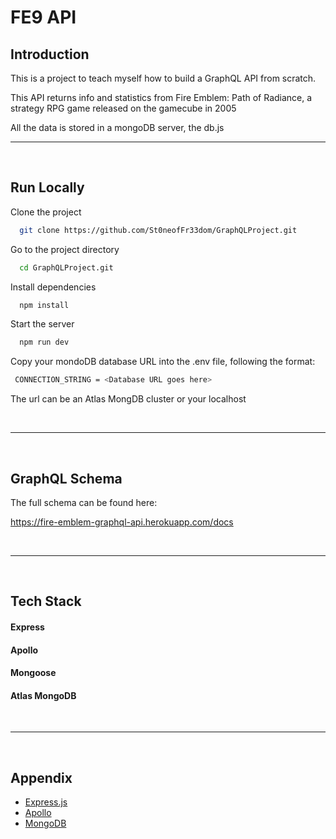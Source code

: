 # FE9 API


## Introduction

This is a project to teach myself how to build a GraphQL API from scratch.

This API returns info and statistics from Fire Emblem: Path of Radiance,
a strategy RPG game released on the gamecube in 2005

All the data is stored in a mongoDB server, the db.js
<br/>

---

<br />

## Run Locally

Clone the project

```bash
  git clone https://github.com/St0neofFr33dom/GraphQLProject.git
```

Go to the project directory

```bash
  cd GraphQLProject.git
```

Install dependencies

```bash
  npm install
```

Start the server

```bash
  npm run dev
```

Copy your mondoDB database URL into the .env file, following the format:

```bash
 CONNECTION_STRING = <Database URL goes here>
```
The url can be an Atlas MongDB cluster or your localhost  

<br/>

---

<br />

## GraphQL Schema 

The full schema can be found here:

https://fire-emblem-graphql-api.herokuapp.com/docs

<br/>

---

<br />

## Tech Stack

#### Express
#### Apollo
#### Mongoose
#### Atlas MongoDB

<br/>

---

<br />

## Appendix

- [Express.js](https://expressjs.com/)
- [Apollo](https://www.apollographql.com/docs/apollo-server)
- [MongoDB](https://www.mongodb.com/docs/?_ga=2.29201338.707522229.1662322715-1726800820.1658064966)